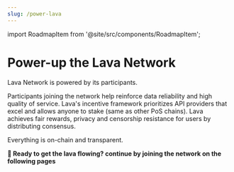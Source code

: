 ```yaml
---
slug: /power-lava
---
```


import RoadmapItem from '@site/src/components/RoadmapItem';

# Power-up the Lava Network
Lava Network is powered by its participants. 

Participants joining the network help reinforce data reliability and high quality of service. Lava's incentive framework prioritizes API providers that excel and allows anyone to stake (same as other PoS chains). Lava achieves fair rewards, privacy and censorship resistance for users by distributing consensus.

Everything is on-chain and transparent.


**🌋 Ready to get the lava flowing? continue by joining the network on the following pages**